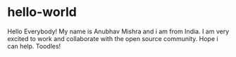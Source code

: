 hello-world
===========

Hello Everybody!
My name is Anubhav Mishra and i am from India.
I am very excited to work and collaborate with the open source community.
Hope i can help.
Toodles!
